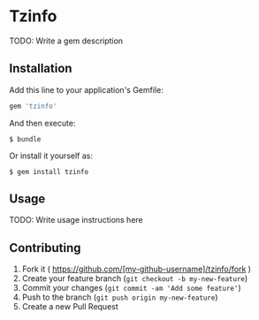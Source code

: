 # Tzinfo

TODO: Write a gem description

## Installation

Add this line to your application's Gemfile:

```ruby
gem 'tzinfo'
```

And then execute:

    $ bundle

Or install it yourself as:

    $ gem install tzinfo

## Usage

TODO: Write usage instructions here

## Contributing

1. Fork it ( https://github.com/[my-github-username]/tzinfo/fork )
2. Create your feature branch (`git checkout -b my-new-feature`)
3. Commit your changes (`git commit -am 'Add some feature'`)
4. Push to the branch (`git push origin my-new-feature`)
5. Create a new Pull Request
